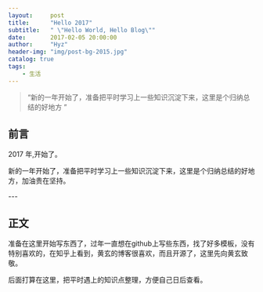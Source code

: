 ```yaml
---
layout:     post
title:      "Hello 2017"
subtitle:   " \"Hello World, Hello Blog\""
date:       2017-02-05 20:00:00
author:     "Hyz"
header-img: "img/post-bg-2015.jpg"
catalog: true
tags:
    - 生活
---
```


> “新的一年开始了，准备把平时学习上一些知识沉淀下来，这里是个归纳总结的好地方 ”


## 前言

2017 年,开始了。

新的一年开始了，准备把平时学习上一些知识沉淀下来，这里是个归纳总结的好地方，加油贵在坚持。

<p id = "build"></p>
---

## 正文

准备在这里开始写东西了，过年一直想在github上写些东西，找了好多模板，没有特别喜欢的，在知乎上看到，黄玄的博客很喜欢，而且开源了，这里先向黄玄致敬。

后面打算在这里，把平时遇上的知识点整理，方便自己日后查看。




